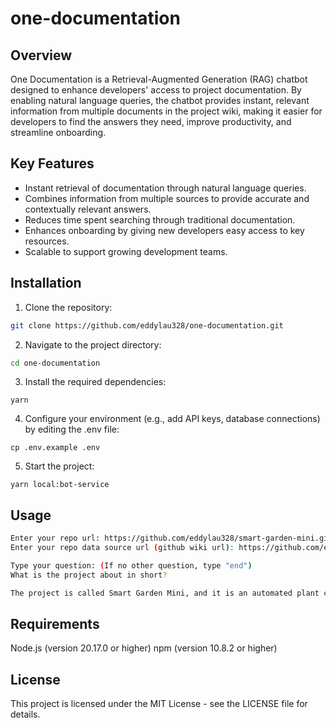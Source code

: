 # one-documentation

## Overview

One Documentation is a Retrieval-Augmented Generation (RAG) chatbot designed to enhance developers' access to project documentation. By enabling natural language queries, the chatbot provides instant, relevant information from multiple documents in the project wiki, making it easier for developers to find the answers they need, improve productivity, and streamline onboarding.

## Key Features

- Instant retrieval of documentation through natural language queries.
- Combines information from multiple sources to provide accurate and contextually relevant answers.
- Reduces time spent searching through traditional documentation.
- Enhances onboarding by giving new developers easy access to key resources.
- Scalable to support growing development teams.

## Installation

1. Clone the repository:

```sh
git clone https://github.com/eddylau328/one-documentation.git
```

2. Navigate to the project directory:

```sh
cd one-documentation
```

3. Install the required dependencies:

```
yarn
```

4. Configure your environment (e.g., add API keys, database connections) by editing the .env file:

```
cp .env.example .env
```

5. Start the project:

```
yarn local:bot-service
```

## Usage

```bash
Enter your repo url: https://github.com/eddylau328/smart-garden-mini.git
Enter your repo data source url (github wiki url): https://github.com/eddylau328/smart-garden-mini.wiki.git

Type your question: (If no other question, type "end")
What is the project about in short?

The project is called Smart Garden Mini, and it is an automated plant care system designed to maintain home plants with minimal effort. The primary focus is on developing a smart, self-watering system that utilizes real-time soil moisture data to ensure plants receive the appropriate amount of water.
```

## Requirements

Node.js (version 20.17.0 or higher)
npm (version 10.8.2 or higher)

## License

This project is licensed under the MIT License - see the LICENSE file for details.
